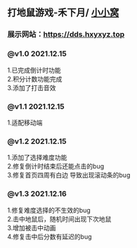 ## 打地鼠游戏-禾下月/ [小小窝](https://hxyxyz.top)
### 展示网站：https://dds.hxyxyz.top
### @v1.0 2021.12.15
 1.已完成倒计时功能
 <br>
 2.积分计数功能完成
 <br>
 3.添加了打击音效

 ### @v1.1 2021.12.15
 1.适配移动端

### @v1.2 2021.12.15
 1.添加了选择难度功能
 <br>
 2.修复倒计时结束后还能点击的bug
 <br>
 3.修复首页四周有白边 导致出现滚动条的bug

 ### @v1.3 2021.12.16
 1.修复难度选择的不生效的bug
 <br>
 2.击中地鼠后，随机时间出现下次地鼠
 <br>
 3.增加被击中动画
 <br>
 4.修复击中后分数有延迟的bug